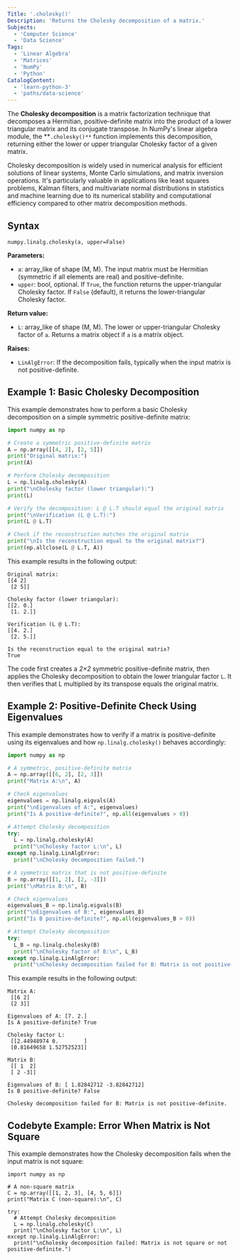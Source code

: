```yaml
---
Title: '.cholesky()'
Description: 'Returns the Cholesky decomposition of a matrix.'
Subjects:
  - 'Computer Science'
  - 'Data Science'
Tags:
  - 'Linear Algebra'
  - 'Matrices'
  - 'NumPy'
  - 'Python'
CatalogContent:
  - 'learn-python-3'
  - 'paths/data-science'
---
```


The **Cholesky decomposition** is a matrix factorization technique that decomposes a Hermitian, positive-definite matrix into the product of a lower triangular matrix and its conjugate transpose. In NumPy's linear algebra module, the **`.cholesky()**` function implements this decomposition, returning either the lower or upper triangular Cholesky factor of a given matrix.

Cholesky decomposition is widely used in numerical analysis for efficient solutions of linear systems, Monte Carlo simulations, and matrix inversion operations. It's particularly valuable in applications like least squares problems, Kalman filters, and multivariate normal distributions in statistics and machine learning due to its numerical stability and computational efficiency compared to other matrix decomposition methods.

## Syntax

```pseudo
numpy.linalg.cholesky(a, upper=False)
```

**Parameters:**

- `a`: array_like of shape (M, M). The input matrix must be Hermitian (symmetric if all elements are real) and positive-definite.
- `upper`: bool, optional. If `True`, the function returns the upper-triangular Cholesky factor. If `False` (default), it returns the lower-triangular Cholesky factor.

**Return value:**

- `L`: array_like of shape (M, M). The lower or upper-triangular Cholesky factor of `a`. Returns a matrix object if `a` is a matrix object.

**Raises:**

- `LinAlgError`: If the decomposition fails, typically when the input matrix is not positive-definite.

## Example 1: Basic Cholesky Decomposition

This example demonstrates how to perform a basic Cholesky decomposition on a simple symmetric positive-definite matrix:

```py
import numpy as np

# Create a symmetric positive-definite matrix
A = np.array([[4, 2], [2, 5]])
print("Original matrix:")
print(A)

# Perform Cholesky decomposition
L = np.linalg.cholesky(A)
print("\nCholesky factor (lower triangular):")
print(L)

# Verify the decomposition: L @ L.T should equal the original matrix
print("\nVerification (L @ L.T):")
print(L @ L.T)

# Check if the reconstruction matches the original matrix
print("\nIs the reconstruction equal to the original matrix?")
print(np.allclose(L @ L.T, A))
```

This example results in the following output:

```shell
Original matrix:
[[4 2]
 [2 5]]

Cholesky factor (lower triangular):
[[2. 0.]
 [1. 2.]]

Verification (L @ L.T):
[[4. 2.]
 [2. 5.]]

Is the reconstruction equal to the original matrix?
True
```

The code first creates a _2×2_ symmetric positive-definite matrix, then applies the Cholesky decomposition to obtain the lower triangular factor `L`. It then verifies that L multiplied by its transpose equals the original matrix.

## Example 2: Positive-Definite Check Using Eigenvalues

This example demonstrates how to verify if a matrix is positive-definite using its eigenvalues and how `np.linalg.cholesky()` behaves accordingly:

```py
import numpy as np

# A symmetric, positive-definite matrix
A = np.array([[6, 2], [2, 3]])
print("Matrix A:\n", A)

# Check eigenvalues
eigenvalues = np.linalg.eigvals(A)
print("\nEigenvalues of A:", eigenvalues)
print("Is A positive-definite?", np.all(eigenvalues > 0))

# Attempt Cholesky decomposition
try:
  L = np.linalg.cholesky(A)
  print("\nCholesky factor L:\n", L)
except np.linalg.LinAlgError:
  print("\nCholesky decomposition failed.")

# A symmetric matrix that is not positive-definite
B = np.array([[1, 2], [2, -3]])
print("\nMatrix B:\n", B)

# Check eigenvalues
eigenvalues_B = np.linalg.eigvals(B)
print("\nEigenvalues of B:", eigenvalues_B)
print("Is B positive-definite?", np.all(eigenvalues_B > 0))

# Attempt Cholesky decomposition
try:
  L_B = np.linalg.cholesky(B)
  print("\nCholesky factor of B:\n", L_B)
except np.linalg.LinAlgError:
  print("\nCholesky decomposition failed for B: Matrix is not positive-definite.")
```

This example results in the following output:

```shell
Matrix A:
 [[6 2]
 [2 3]]

Eigenvalues of A: [7. 2.]
Is A positive-definite? True

Cholesky factor L:
 [[2.44948974 0.        ]
 [0.81649658 1.52752523]]

Matrix B:
 [[ 1  2]
 [ 2 -3]]

Eigenvalues of B: [ 1.82842712 -3.82842712]
Is B positive-definite? False

Cholesky decomposition failed for B: Matrix is not positive-definite.
```

## Codebyte Example: Error When Matrix is Not Square

This example demonstrates how the Cholesky decomposition fails when the input matrix is not square:

```codebyte/python
import numpy as np

# A non-square matrix
C = np.array([[1, 2, 3], [4, 5, 6]])
print("Matrix C (non-square):\n", C)

try:
  # Attempt Cholesky decomposition
  L = np.linalg.cholesky(C)
  print("\nCholesky factor L:\n", L)
except np.linalg.LinAlgError:
  print("\nCholesky decomposition failed: Matrix is not square or not positive-definite.")
```
